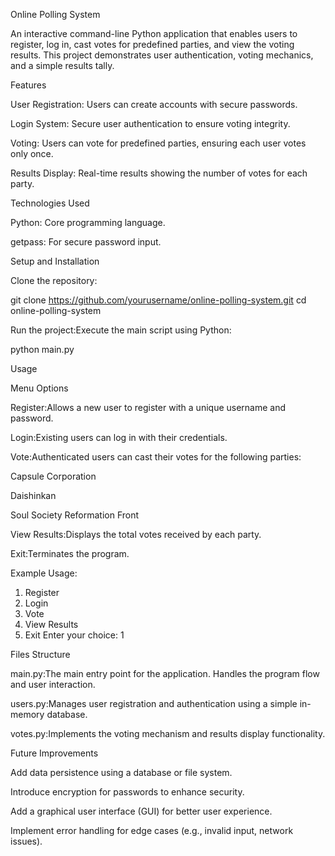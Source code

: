 Online Polling System

An interactive command-line Python application that enables users to register, log in, cast votes for predefined parties, and view the voting results. This project demonstrates user authentication, voting mechanics, and a simple results tally.

Features

User Registration: Users can create accounts with secure passwords.

Login System: Secure user authentication to ensure voting integrity.

Voting: Users can vote for predefined parties, ensuring each user votes only once.

Results Display: Real-time results showing the number of votes for each party.

Technologies Used

Python: Core programming language.

getpass: For secure password input.

Setup and Installation

Clone the repository:

git clone https://github.com/yourusername/online-polling-system.git
cd online-polling-system

Run the project:Execute the main script using Python:

python main.py

Usage

Menu Options

Register:Allows a new user to register with a unique username and password.

Login:Existing users can log in with their credentials.

Vote:Authenticated users can cast their votes for the following parties:

Capsule Corporation

Daishinkan

Soul Society Reformation Front

View Results:Displays the total votes received by each party.

Exit:Terminates the program.

Example Usage:

1. Register
2. Login
3. Vote
4. View Results
5. Exit
Enter your choice: 1

Files Structure

main.py:The main entry point for the application. Handles the program flow and user interaction.

users.py:Manages user registration and authentication using a simple in-memory database.

votes.py:Implements the voting mechanism and results display functionality.

Future Improvements

Add data persistence using a database or file system.

Introduce encryption for passwords to enhance security.

Add a graphical user interface (GUI) for better user experience.

Implement error handling for edge cases (e.g., invalid input, network issues).
